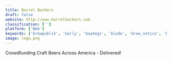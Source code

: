 ```yaml
---
title: Barrel Backers
draft: false 
website: http://www.barrelbackers.com
classification: ['']
platform: ['Web']
keywords: ['brewpublik', 'barly', 'baykegs', 'blade', 'brew_notice', 'brew_tender', 'brewbot', 'brewly', 'brewolingo_by_duolingo', 'craft_beer_club', 'deskbeers', 'hank_the_beer_tank', 'inside_beer', 'nosy', 'picobrew', 'saucey', 'shower_beer', 'stretch', 'synek', 'vinepair', 'whisky_notes', 'wine_clubs_by_winestyr']
image: logo.png
---
```

Crowdfunding Craft Beers Across America - Delivered!